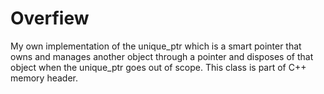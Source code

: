 # Overfiew

My own implementation of the unique_ptr which is a smart pointer that owns and manages another object through a pointer and disposes of that object when the unique_ptr goes out of scope. This class is part of C++ memory header.